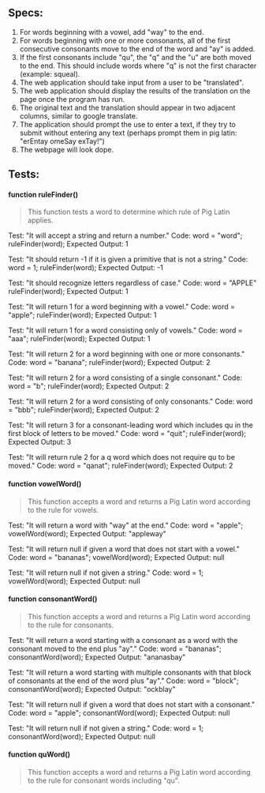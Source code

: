 ## Specs:
1. For words beginning with a vowel, add "way" to the end.
2. For words beginning with one or more consonants, all of the first consecutive consonants move to the end of the word and "ay" is added.
3. If the first consonants include "qu", the "q" and the "u" are both moved to the end. This should include words where "q" is not the first character (example: squeal).
4. The web application should take input from a user to be "translated".
5. The web application should display the results of the translation on the page once the program has run.
6. The original text and the translation should appear in two adjacent columns, similar to google translate.
7. The application should prompt the use to enter a text, if they try to submit without entering any text (perhaps prompt them in pig latin: "erEntay omeSay exTay!")
8. The webpage will look dope.

## Tests:

#### function ruleFinder()
> This function tests a word to determine which rule of Pig Latin applies.

Test: "It will accept a string and return a number."
Code:
word = "word";
ruleFinder(word);
Expected Output: 1

Test: "It should return -1 if it is given a primitive that is not a string."
Code:
word = 1;
ruleFinder(word);
Expected Output: -1

Test: "It should recognize letters regardless of case."
Code:
word = "APPLE"
ruleFinder(word);
Expected Output: 1

Test: "It will return 1 for a word beginning with a vowel."
Code:
word = "apple";
ruleFinder(word);
Expected Output: 1

Test: "It will return 1 for a word consisting only of vowels."
Code:
word = "aaa";
ruleFinder(word);
Expected Output: 1

Test: "It will return 2 for a word beginning with one or more consonants."
Code:
word = "banana";
ruleFinder(word);
Expected Output: 2

Test: "It will return 2 for a word consisting of a single consonant."
Code:
word = "b";
ruleFinder(word);
Expected Output: 2

Test: "It will return 2 for a word consisting of only consonants."
Code:
word = "bbb";
ruleFinder(word);
Expected Output: 2

Test: "It will return 3 for a consonant-leading word which includes qu in the first block of letters to be moved."
Code:
word = "quit";
ruleFinder(word);
Expected Output: 3

Test: "It will return rule 2 for a q word which does not require qu to be moved."
Code:
word = "qanat";
ruleFinder(word);
Expected Output: 2

#### function vowelWord()
> This function accepts a word and returns a Pig Latin word according to the rule for vowels.

Test: "It will return a word with "way" at the end."
Code: 
word = "apple";
vowelWord(word);
Expected Output: "appleway"

Test: "It will return null if given a word that does not start with a vowel."
Code:
word = "bananas";
vowelWord(word);
Expected Output: null

Test: "It will return null if not given a string."
Code:
word = 1;
vowelWord(word);
Expected Output: null

#### function consonantWord()
> This function accepts a word and returns a Pig Latin word according to the rule for consonants.

Test: "It will return a word starting with a consonant as a word with the consonant moved to the end plus "ay"."
Code: 
word = "bananas";
consonantWord(word);
Expected Output: "ananasbay"

Test: "It will return a word starting with multiple consonants with that block of consonants at the end of the word plus "ay"."
Code:
word = "block";
consonantWord(word);
Expected Output: "ockblay"

Test: "It will return null if given a word that does not start with a consonant."
Code:
word = "apple";
consonantWord(word);
Expected Output: null

Test: "It will return null if not given a string."
Code:
word = 1;
consonantWord(word);
Expected Output: null

#### function quWord()
> This function accepts a word and returns a Pig Latin word according to the rule for consonant words including "qu".